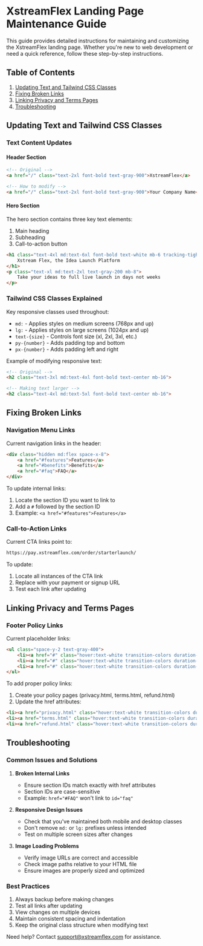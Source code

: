 # XstreamFlex Landing Page Maintenance Guide

This guide provides detailed instructions for maintaining and customizing the XstreamFlex landing page. Whether you're new to web development or need a quick reference, follow these step-by-step instructions.

## Table of Contents
1. [Updating Text and Tailwind CSS Classes](#updating-text-and-tailwind-css-classes)
2. [Fixing Broken Links](#fixing-broken-links)
3. [Linking Privacy and Terms Pages](#linking-privacy-and-terms-pages)
4. [Troubleshooting](#troubleshooting)

## Updating Text and Tailwind CSS Classes

### Text Content Updates

#### Header Section
```html
<!-- Original -->
<a href="/" class="text-2xl font-bold text-gray-900">XstreamFlex</a>

<!-- How to modify -->
<a href="/" class="text-2xl font-bold text-gray-900">Your Company Name</a>
```

#### Hero Section
The hero section contains three key text elements:
1. Main heading
2. Subheading
3. Call-to-action button

```html
<h1 class="text-4xl md:text-6xl font-bold text-white mb-6 tracking-tight">
    Xstream Flex, the Idea Launch Platform
</h1>
<p class="text-xl md:text-2xl text-gray-200 mb-8">
    Take your ideas to full live launch in days not weeks
</p>
```

### Tailwind CSS Classes Explained

Key responsive classes used throughout:
- `md:` - Applies styles on medium screens (768px and up)
- `lg:` - Applies styles on large screens (1024px and up)
- `text-{size}` - Controls font size (xl, 2xl, 3xl, etc.)
- `py-{number}` - Adds padding top and bottom
- `px-{number}` - Adds padding left and right

Example of modifying responsive text:
```html
<!-- Original -->
<h2 class="text-3xl md:text-4xl font-bold text-center mb-16">

<!-- Making text larger -->
<h2 class="text-4xl md:text-5xl font-bold text-center mb-16">
```

## Fixing Broken Links

### Navigation Menu Links
Current navigation links in the header:
```html
<div class="hidden md:flex space-x-8">
    <a href="#features">Features</a>
    <a href="#benefits">Benefits</a>
    <a href="#faq">FAQ</a>
</div>
```

To update internal links:
1. Locate the section ID you want to link to
2. Add a `#` followed by the section ID
3. Example: `<a href="#features">Features</a>`

### Call-to-Action Links
Current CTA links point to:
```html
https://pay.xstreamflex.com/order/starterlaunch/
```

To update:
1. Locate all instances of the CTA link
2. Replace with your payment or signup URL
3. Test each link after updating

## Linking Privacy and Terms Pages

### Footer Policy Links
Current placeholder links:
```html
<ul class="space-y-2 text-gray-400">
    <li><a href="#" class="hover:text-white transition-colors duration-300">Privacy Policy</a></li>
    <li><a href="#" class="hover:text-white transition-colors duration-300">Terms of Service</a></li>
    <li><a href="#" class="hover:text-white transition-colors duration-300">Refund Policy</a></li>
</ul>
```

To add proper policy links:
1. Create your policy pages (privacy.html, terms.html, refund.html)
2. Update the href attributes:
```html
<li><a href="privacy.html" class="hover:text-white transition-colors duration-300">Privacy Policy</a></li>
<li><a href="terms.html" class="hover:text-white transition-colors duration-300">Terms of Service</a></li>
<li><a href="refund.html" class="hover:text-white transition-colors duration-300">Refund Policy</a></li>
```

## Troubleshooting

### Common Issues and Solutions

1. **Broken Internal Links**
   - Ensure section IDs match exactly with href attributes
   - Section IDs are case-sensitive
   - Example: `href="#FAQ"` won't link to `id="faq"`

2. **Responsive Design Issues**
   - Check that you've maintained both mobile and desktop classes
   - Don't remove `md:` or `lg:` prefixes unless intended
   - Test on multiple screen sizes after changes

3. **Image Loading Problems**
   - Verify image URLs are correct and accessible
   - Check image paths relative to your HTML file
   - Ensure images are properly sized and optimized

### Best Practices

1. Always backup before making changes
2. Test all links after updating
3. View changes on multiple devices
4. Maintain consistent spacing and indentation
5. Keep the original class structure when modifying text

Need help? Contact support@xstreamflex.com for assistance.